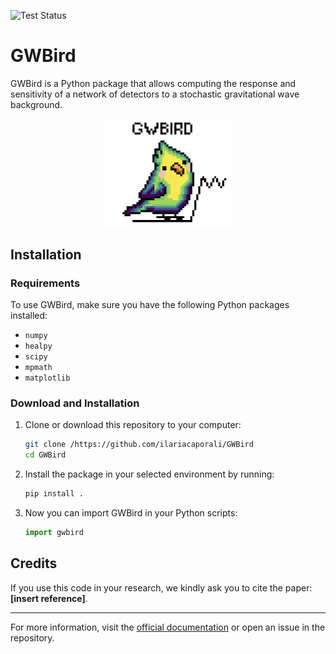 ![Test Status](https://img.shields.io/badge/Tests-Passed-brightgreen)

# GWBird 

GWBird is a Python package that allows computing the response and sensitivity of a network of detectors to a stochastic gravitational wave background.



<p align='center'>
   <img src='logo.png' alt='logo' width='210'>
</p>

## Installation

### Requirements

To use GWBird, make sure you have the following Python packages installed:

- `numpy`
- `healpy`
- `scipy`
- `mpmath`
- `matplotlib`

### Download and Installation

1. Clone or download this repository to your computer:

   ```sh
   git clone /https://github.com/ilariacaporali/GWBird
   cd GWBird
   ```

2. Install the package in your selected environment by running:

   ```sh
   pip install .
   ```

3. Now you can import GWBird in your Python scripts:

   ```python
   import gwbird
   ```

## Credits

If you use this code in your research, we kindly ask you to cite the paper: **[insert reference]**.

---

For more information, visit the [official documentation](#) or open an issue in the repository.


